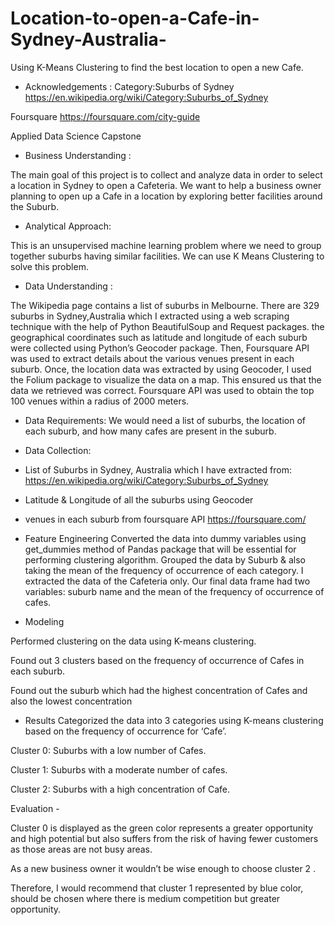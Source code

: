 # Location-to-open-a-Cafe-in-Sydney-Australia-
Using K-Means Clustering to find the best location to open a new Cafe. 

- Acknowledgements : 
Category:Suburbs of Sydney 
https://en.wikipedia.org/wiki/Category:Suburbs_of_Sydney

Foursquare
https://foursquare.com/city-guide

Applied Data Science Capstone


- Business Understanding :

The main goal of this project is to collect and analyze data in order to select a location in Sydney to open a Cafeteria. 
We want to help a business owner planning to open up a Cafe in a location by exploring better facilities around the Suburb.


- Analytical Approach:

This is an unsupervised machine learning problem where we need to group together suburbs having similar facilities. 
We can use K Means Clustering to solve this problem.


- Data Understanding :

The Wikipedia page contains a list of suburbs in Melbourne. There are 329 suburbs in Sydney,Australia which I extracted using a web scraping technique with the help of Python BeautifulSoup and Request packages.
the geographical coordinates such as latitude and longitude of each suburb were collected using Python’s Geocoder package.
Then, Foursquare API was used to extract details about the various venues present in each suburb.
Once, the location data was extracted by using Geocoder, I used the Folium package to visualize the data on a map. This ensured us that the data we retrieved was correct. Foursquare API was used to obtain the top 100 venues within a radius of 2000 meters.

- Data Requirements:
We would need a list of suburbs, the location of each suburb, and how many cafes are present in the suburb.

- Data Collection:

- List of Suburbs in Sydney, Australia which I have extracted from: https://en.wikipedia.org/wiki/Category:Suburbs_of_Sydney
- Latitude & Longitude of all the suburbs using Geocoder
- venues in each suburb from foursquare API https://foursquare.com/


- Feature Engineering
Converted the data into dummy variables using get_dummies method of Pandas package that will be essential for performing clustering algorithm.
Grouped the data by Suburb & also taking the mean of the frequency of occurrence of each category.
I extracted the data of the Cafeteria only.
Our final data frame had two variables: suburb name and the mean of the frequency of occurrence of cafes.

- Modeling

Performed clustering on the data using K-means clustering.

Found out 3 clusters based on the frequency of occurrence of Cafes in each suburb.

Found out the suburb which had the highest concentration of Cafes and also the lowest concentration


- Results
Categorized the data into 3 categories using K-means clustering based on the frequency of occurrence for ‘Cafe’.

Cluster 0: Suburbs with a low number of Cafes.

Cluster 1: Suburbs with a moderate number of cafes.

Cluster 2: Suburbs with a high concentration of Cafe.


Evaluation - 

Cluster 0 is displayed as the green color represents a greater opportunity and high potential but also suffers from the risk of having fewer customers as those areas are not busy areas.

As a new business owner it wouldn’t be wise enough to choose cluster 2 .

Therefore, I would recommend that cluster 1 represented by blue color, should be chosen where there is medium competition but greater opportunity.




